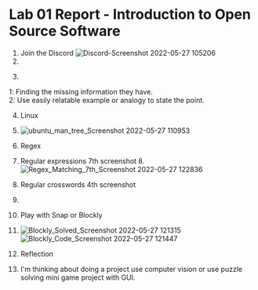 # Lab 01 Report - Introduction to Open Source Software
1. Join the Discord
![Discord-Screenshot 2022-05-27 105206](https://user-images.githubusercontent.com/95945800/170726358-2d9513b9-2eb9-4dcd-a981-ac8b449d8901.png)
2. 
3)
 1: Finding the missing information they have.<br />
 2: Use easily relatable example or analogy to state the point.

4. Linux
5. ![ubuntu_man_tree_Screenshot 2022-05-27 110953](https://user-images.githubusercontent.com/95945800/170727765-c7468d9b-3b5c-4cb1-927b-e58951d944ac.png)
6. Regex
7. Regular expressions 7th screenshot
8.![Regex_Matching_7th_Screenshot 2022-05-27 122836](https://user-images.githubusercontent.com/95945800/170740900-b1137b0d-7968-4511-9330-14e3bf7a7468.png)
9. Regular crosswords 4th screenshot
10. 


5. Play with Snap or Blockly
6. ![Blockly_Solved_Screenshot 2022-05-27 121315](https://user-images.githubusercontent.com/95945800/170738470-5ece4b2a-aa1e-42bd-b2a9-7491c17a0142.png)
![Blockly_Code_Screenshot 2022-05-27 121447](https://user-images.githubusercontent.com/95945800/170738499-140aeefb-8d6d-488f-b489-153af20e227d.png)
6. Reflection
7. I'm thinking about doing a project use computer vision or use puzzle solving mini game project with GUI.
